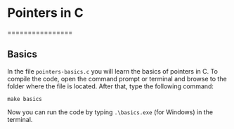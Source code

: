 # Pointers in C
================

## Basics

In the file `pointers-basics.c` you will learn the basics of pointers in C. To compile the code, open the command prompt or terminal and browse to the folder where the file is located. After that, type the following command:

```
make basics
```

Now you can run the code by typing `.\basics.exe` (for Windows) in the terminal.
